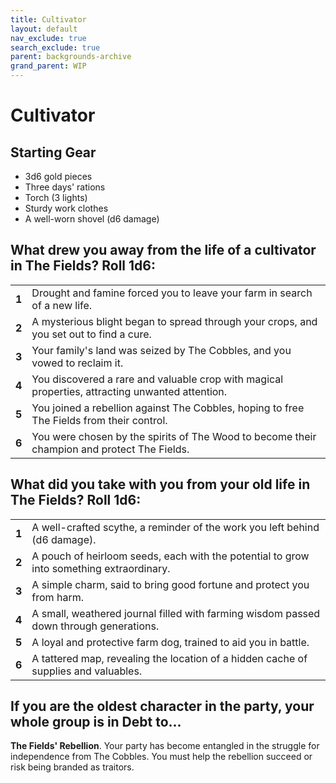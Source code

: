 ```yaml
---
title: Cultivator
layout: default
nav_exclude: true
search_exclude: true
parent: backgrounds-archive
grand_parent: WIP
---
```


# Cultivator

## Starting Gear

- 3d6 gold pieces
- Three days' rations
- Torch (3 lights)
- Sturdy work clothes
- A well-worn shovel (d6 damage)

## What drew you away from the life of a cultivator in The Fields? Roll 1d6:

|       |                                                              |
| ----- | ------------------------------------------------------------ |
| **1** | Drought and famine forced you to leave your farm in search of a new life. |
| **2** | A mysterious blight began to spread through your crops, and you set out to find a cure. |
| **3** | Your family's land was seized by The Cobbles, and you vowed to reclaim it. |
| **4** | You discovered a rare and valuable crop with magical properties, attracting unwanted attention. |
| **5** | You joined a rebellion against The Cobbles, hoping to free The Fields from their control. |
| **6** | You were chosen by the spirits of The Wood to become their champion and protect The Fields. |

## What did you take with you from your old life in The Fields? Roll 1d6:

|       |                                                              |
| ----- | ------------------------------------------------------------ |
| **1** | A well-crafted scythe, a reminder of the work you left behind (d6 damage). |
| **2** | A pouch of heirloom seeds, each with the potential to grow into something extraordinary. |
| **3** | A simple charm, said to bring good fortune and protect you from harm. |
| **4** | A small, weathered journal filled with farming wisdom passed down through generations. |
| **5** | A loyal and protective farm dog, trained to aid you in battle. |
| **6** | A tattered map, revealing the location of a hidden cache of supplies and valuables. |

## If you are the oldest character in the party, your whole group is in Debt to...

**The Fields' Rebellion**. Your party has become entangled in the struggle for independence from The Cobbles. You must help the rebellion succeed or risk being branded as traitors.
